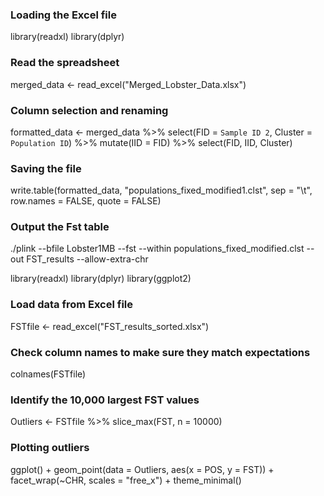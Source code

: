 ### Loading the Excel file
library(readxl)
library(dplyr)

### Read the spreadsheet
merged_data <- read_excel("Merged_Lobster_Data.xlsx")

### Column selection and renaming
formatted_data <- merged_data %>%
  select(FID = `Sample ID 2`, Cluster = `Population ID`) %>%
  mutate(IID = FID) %>%
  select(FID, IID, Cluster)

### Saving the file
write.table(formatted_data, "populations_fixed_modified1.clst", sep = "\t", row.names = FALSE, quote = FALSE)

### Output the Fst table
./plink --bfile Lobster1MB --fst --within populations_fixed_modified.clst --out FST_results --allow-extra-chr

library(readxl)
library(dplyr)
library(ggplot2)

### Load data from Excel file
FSTfile <- read_excel("FST_results_sorted.xlsx")

### Check column names to make sure they match expectations
colnames(FSTfile)

### Identify the 10,000 largest FST values
Outliers <- FSTfile %>%
  slice_max(FST, n = 10000)

### Plotting outliers
ggplot() +
  geom_point(data = Outliers, aes(x = POS, y = FST)) +
  facet_wrap(~CHR, scales = "free_x") +
  theme_minimal()
